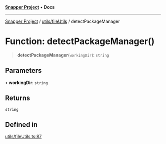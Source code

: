 [**Snapper Project**](../../../README.md) • **Docs**

***

[Snapper Project](../../../README.md) / [utils/fileUtils](../README.md) / detectPackageManager

# Function: detectPackageManager()

> **detectPackageManager**(`workingDir`): `string`

## Parameters

• **workingDir**: `string`

## Returns

`string`

## Defined in

[utils/fileUtils.ts:87](https://github.com/asifqatar/Snapper/blob/10d8c215d2a9fa01e8560a55968929911c581044/utils/fileUtils.ts#L87)
